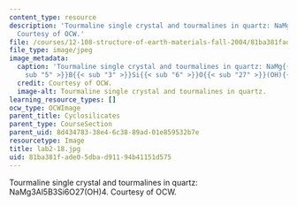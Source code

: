 ```yaml
---
content_type: resource
description: 'Tourmaline single crystal and tourmalines in quartz: NaMg3Al5B3Si6O27(OH)4.
  Courtesy of OCW.'
file: /courses/12-108-structure-of-earth-materials-fall-2004/81ba381fade05dbad91194b41151d575_lab2-18.jpg
file_type: image/jpeg
image_metadata:
  caption: 'Tourmaline single crystal and tourmalines in quartz: NaMg{{< sub "3" >}}Al{{<
    sub "5" >}}B{{< sub "3" >}}Si{{< sub "6" >}}O{{< sub "27" >}}(OH){{< sub "4" >}}.'
  credit: Courtesy of OCW.
  image-alt: Tourmaline single crystal and tourmalines in quartz.
learning_resource_types: []
ocw_type: OCWImage
parent_title: Cyclosilicates
parent_type: CourseSection
parent_uid: 8d434783-38e4-6c38-89ad-01e859532b7e
resourcetype: Image
title: lab2-18.jpg
uid: 81ba381f-ade0-5dba-d911-94b41151d575
---
```

Tourmaline single crystal and tourmalines in quartz: NaMg3Al5B3Si6O27(OH)4. Courtesy of OCW.

